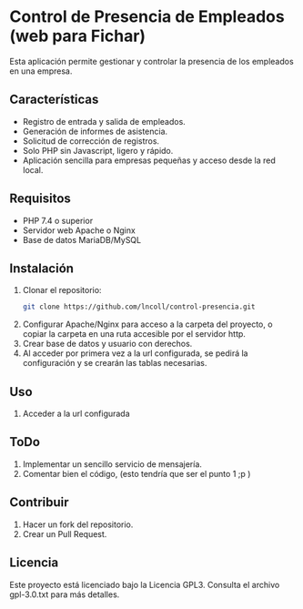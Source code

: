 # Control de Presencia de Empleados (web para Fichar)

Esta aplicación permite gestionar y controlar la presencia de los empleados en una empresa.

## Características

- Registro de entrada y salida de empleados.
- Generación de informes de asistencia.
- Solicitud de corrección de registros.
- Solo PHP sin Javascript, ligero y rápido.
- Aplicación sencilla para empresas pequeñas y acceso desde la red local.

## Requisitos

- PHP 7.4 o superior
- Servidor web Apache o Nginx
- Base de datos MariaDB/MySQL

## Instalación

1. Clonar el repositorio:
    ```bash
    git clone https://github.com/lncoll/control-presencia.git
    ```
2. Configurar Apache/Nginx para acceso a la carpeta del proyecto, o copiar la carpeta en una ruta accesible por el servidor http.
2. Crear base de datos y usuario con derechos.
3. Al acceder por primera vez a la url configurada, se pedirá la configuración y se crearán las tablas necesarias.

## Uso

1. 
    Acceder a la url configurada

## ToDo
1. Implementar un sencillo servicio de mensajería.
2. Comentar bien el código, (esto tendría que ser el punto 1 ;p )

## Contribuir

1. Hacer un fork del repositorio.
2. Crear un Pull Request.

## Licencia

Este proyecto está licenciado bajo la Licencia GPL3. Consulta el archivo gpl-3.0.txt para más detalles.
